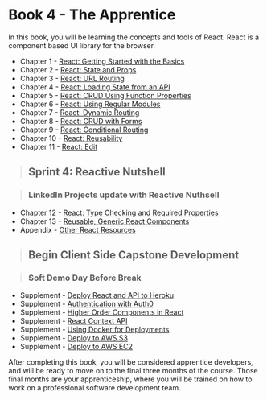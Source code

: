 # Book 4 - The Apprentice

In this book, you will be learning the concepts and tools of React. React is a component based UI library for the browser.

* Chapter 1 - [React: Getting Started with the Basics](./chapters/REACT_BASICS.md)
* Chapter 2 - [React: State and Props](./chapters/COMPONENT_STATE_PROPS.md)
* Chapter 3 - [React: URL Routing](./chapters/REACT_ROUTING.md)
* Chapter 4 - [React: Loading State from an API](./chapters/REACT_INITIAL_STATE.md)
* Chapter 5 - [React: CRUD Using Function Properties](./chapters/FUNCTIONS_AS_PROPS.md)
* Chapter 6 - [React: Using Regular Modules](./chapters/API_MODULES.md)
* Chapter 7 - [React: Dynamic Routing](./chapters/REACT_DYNAMIC_ROUTING.md)
* Chapter 8 - [React: CRUD with Forms](./chapters/REACT_FORMS.md)
* Chapter 9 - [React: Conditional Routing](./chapters/REACT_CONDITIONAL_RENDERING.md)
* Chapter 10 - [React: Reusability](./chapters/REACT_REUSABLE_COMPONENTS.md)
* Chapter 11 - [React: Edit](./chapters/REACT_EDIT.md)

> ## Sprint 4: Reactive Nutshell

> ### LinkedIn Projects update with Reactive Nuthsell

* Chapter 12 - [React: Type Checking and Required Properties](./chapters/REACT_TYPE_CHECKING.md)
* Chapter 13 - [Reusable, Generic React Components](./chapters/REACT_GENERIC_COMPONENTS.md)
* Appendix - [Other React Resources](./chapters/REACT_APPENDIX.md)

> ## **Begin Client Side Capstone Development**

> ### Soft Demo Day Before Break

* Supplement - [Deploy React and API to Heroku](./chapters/JSON_SERVER_HEROKU.md)
* Supplement - [Authentication with Auth0](https://auth0.com/blog/reactjs-authentication-tutorial/)
* Supplement - [Higher Order Components in React](./chapters/REACT_HOC.md)
* Supplement - [React Context API](./chapters/REACT_CONTEXT_API.md)
* Supplement - [Using Docker for Deployments](./chapters/DOCKER_INTRO.md)
* Supplement - [Deploy to AWS S3](./chapters/AWS_S3.md)
* Supplement - [Deploy to AWS EC2](./chapters/AWS_EC2.md)

After completing this book, you will be considered apprentice developers, and will be ready to move on to the final three months of the course. Those final months are your apprenticeship, where you will be trained on how to work on a professional software development team.
